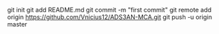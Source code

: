 git init
git add README.md
git commit -m "first commit"
git remote add origin https://github.com/Vnicius12/ADS3AN-MCA.git
git push -u origin master